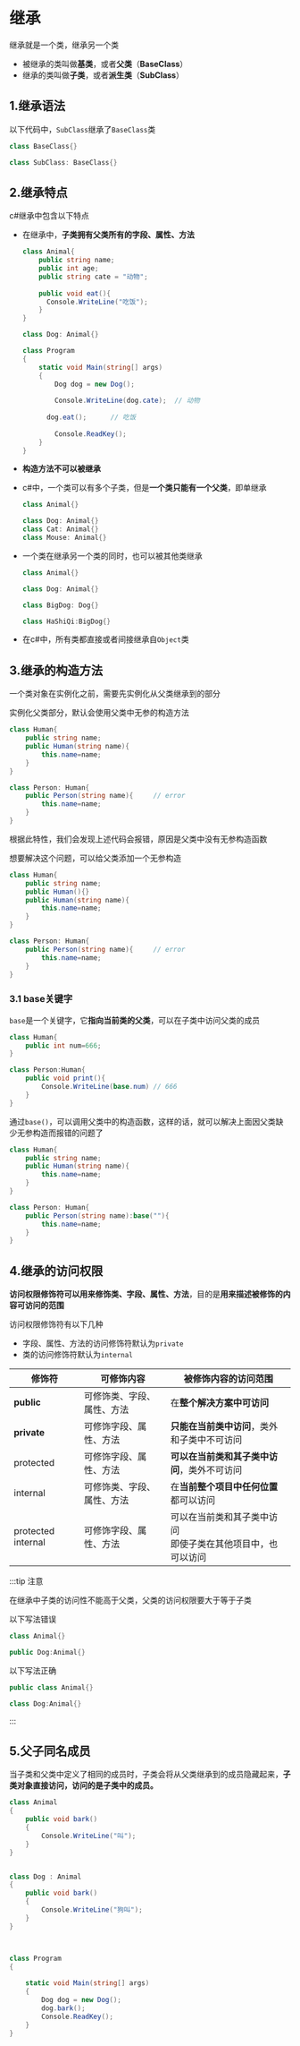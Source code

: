# 继承

继承就是一个类，继承另一个类

- 被继承的类叫做**基类**，或者**父类**（**BaseClass**）
- 继承的类叫做**子类**，或者**派生类**（**SubClass**）

## 1.继承语法

以下代码中，`SubClass`继承了`BaseClass`类

```cs
class BaseClass{}

class SubClass: BaseClass{}
```



## 2.继承特点

c#继承中包含以下特点

- 在继承中，**子类拥有父类所有的字段、属性、方法**

  ```cs
  class Animal{
      public string name;
      public int age;
      public string cate = "动物";
      
      public void eat(){
  		Console.WriteLine("吃饭");
      }
  }
  
  class Dog: Animal{}
  
  class Program
  {
      static void Main(string[] args)
      {
          Dog dog = new Dog();
          
          Console.WriteLine(dog.cate);  // 动物
          
  		dog.eat();		// 吃饭
          
          Console.ReadKey();
      }
  }
  ```

- **构造方法不可以被继承**

- c#中，一个类可以有多个子类，但是**一个类只能有一个父类**，即单继承

  ```cs
  class Animal{}
  
  class Dog: Animal{}
  class Cat: Animal{}
  class Mouse: Animal{}
  ```

- 一个类在继承另一个类的同时，也可以被其他类继承

  ```cs
  class Animal{}
  
  class Dog: Animal{}
  
  class BigDog: Dog{}
  
  class HaShiQi:BigDog{}
  ```

- 在c#中，所有类都直接或者间接继承自`Object`类



## 3.继承的构造方法

一个类对象在实例化之前，需要先实例化从父类继承到的部分

实例化父类部分，默认会使用父类中无参的构造方法

```cs
class Human{
    public string name;
    public Human(string name){
        this.name=name;
	}
}

class Person: Human{
    public Person(string name){		// error
        this.name=name;
    }
}
```

根据此特性，我们会发现上述代码会报错，原因是父类中没有无参构造函数

想要解决这个问题，可以给父类添加一个无参构造

```cs {3}
class Human{
    public string name;
    public Human(){}
    public Human(string name){
        this.name=name;
	}
}

class Person: Human{
    public Person(string name){		// error
        this.name=name;
    }
}
```



### 3.1 base关键字

`base`是一个关键字，它**指向当前类的父类**，可以在子类中访问父类的成员

```cs {7}
class Human{
    public int num=666;
}

class Person:Human{
    public void print(){
		Console.WriteLine(base.num)	// 666
    }
}
```

通过`base()`，可以调用父类中的构造函数，这样的话，就可以解决上面因父类缺少无参构造而报错的问题了

```cs {9}
class Human{
    public string name;
    public Human(string name){
        this.name=name;
	}
}

class Person: Human{
    public Person(string name):base(""){		
        this.name=name;
    }
}
```





## 4.继承的访问权限

**访问权限修饰符可以用来修饰类、字段、属性、方法**，目的是**用来描述被修饰的内容可访问的范围**

访问权限修饰符有以下几种

- 字段、属性、方法的访问修饰符默认为`private`
- 类的访问修饰符默认为`internal`

| 修饰符             | 可修饰内容                 | 被修饰内容的访问范围                                         |
| ------------------ | -------------------------- | ------------------------------------------------------------ |
| **public**         | 可修饰类、字段、属性、方法 | 在**整个解决方案中可访问**                                   |
| **private**        | 可修饰字段、属性、方法     | **只能在当前类中访问**，类外和子类中不可访问                 |
| protected          | 可修饰字段、属性、方法     | **可以在当前类和其子类中访问**，类外不可访问                 |
| internal           | 可修饰类、字段、属性、方法 | 在**当前整个项目中任何位置**都可以访问                       |
| protected internal | 可修饰字段、属性、方法     | 可以在当前类和其子类中访问<br />即使子类在其他项目中，也可以访问 |



:::tip 注意

在继承中子类的访问性不能高于父类，父类的访问权限要大于等于子类

以下写法错误

```cs
class Animal{}

public Dog:Animal{}
```

以下写法正确

```cs
public class Animal{}

class Dog:Animal{}
```

:::





## 5.父子同名成员

当子类和父类中定义了相同的成员时，子类会将从父类继承到的成员隐藏起来，**子类对象直接访问，访问的是子类中的成员。**

```cs
class Animal
{
    public void bark()
    {
        Console.WriteLine("叫");
    }
}


class Dog : Animal
{
    public void bark()
    {
        Console.WriteLine("狗叫");
    }
}



class Program
{
   
    static void Main(string[] args)
    {
        Dog dog = new Dog();
        dog.bark();
        Console.ReadKey();
    }
}
```


